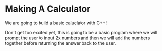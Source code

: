 # Making A Calculator #

We are going to build a basic caluclator with C++! 

Don't get too excited yet, this is going to be a basic program where we will prompt the user to input 2x numbers and then we will add the numbers together before returning the answer back to the user.
